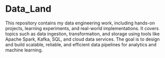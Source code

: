 # Data_Land
This repository contains my data engineering work, including hands-on projects, learning experiments, and real-world implementations. It covers topics such as data ingestion, transformation, and storage using tools like Apache Spark, Kafka, SQL, and cloud data services. The goal is to design and build scalable, reliable, and efficient data pipelines for analytics and machine learning.
